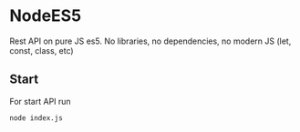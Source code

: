 # NodeES5
Rest API on pure JS es5. No libraries, no dependencies, no modern JS (let, const, class, etc) 

## Start
For start API run 

``` bash
node index.js
```